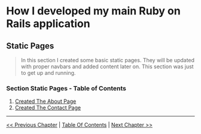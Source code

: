 # How I developed my main Ruby on Rails application #


## Static Pages ##
> In this section I created some basic static pages. They will be updated with proper navbars and added content later on. This section was just to get up and running.


### Section Static Pages - Table of Contents ###
1. [Created The About Page](../section_2_static_pages/2_1_created_the_about_page.md)
2. [Created The Contact Page](../section_2_static_pages/2_2_created_the_contact_page.md)


----------
[<< Previous Chapter](../section_1_getting_started/1_2_creating_a_new_rails_application.md) | [Table Of Contents](../how_i_developed_this_rails_application.md) | [Next Chapter >>](../section_2_static_pages/2_1_created_the_about_page.md)
